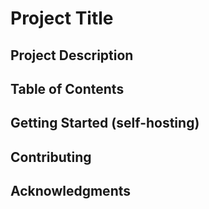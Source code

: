 # Project Title
## Project Description
## Table of Contents
## Getting Started (self-hosting)
## Contributing
## Acknowledgments


